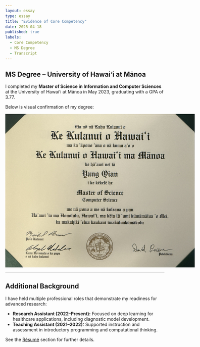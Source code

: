 ```yaml
---
layout: essay
type: essay
title: "Evidence of Core Competency"
date: 2025-04-18
published: true
labels:
  - Core Competency
  - MS Degree
  - Transcript
---
```


## MS Degree – University of Hawai‘i at Mānoa

I completed my **Master of Science in Information and Computer Sciences** at the University of Hawai‘i at Mānoa in May 2023, graduating with a GPA of 3.77.

Below is visual confirmation of my degree:

<img src="/img/core-competency/ms_certificate.jpg" alt="MS degree proof" style="max-width: 600px;" class="img-fluid rounded my-3 shadow">


---

## Additional Background

I have held multiple professional roles that demonstrate my readiness for advanced research:

- **Research Assistant (2022–Present):** Focused on deep learning for healthcare applications, including diagnostic model development.
- **Teaching Assistant (2021–2022):** Supported instruction and assessment in introductory programming and computational thinking.

See the [Résumé](/resume.html) section for further details.
